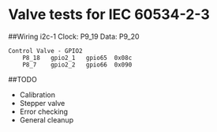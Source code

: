 Valve tests for IEC 60534-2-3
==============

##Wiring
	i2c-1
	    Clock:  P9_19
	    Data:   P9_20

	Control Valve - GPIO2
	    P8_18   gpio2_1   gpio65  0x08c
	    P8_7    gpio2_2   gpio66  0x090


##TODO
- Calibration
- Stepper valve
- Error checking
- General cleanup

